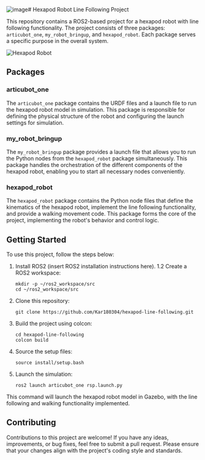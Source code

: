 ![image](https://github.com/Karthik180304/ROS2_Hexapod_Robot/assets/118727786/73a43ad4-a82d-4f25-988b-e2b991d39699)# Hexapod Robot Line Following Project

This repository contains a ROS2-based project for a hexapod robot with line following functionality. The project consists of three packages: `articubot_one`, `my_robot_bringup`, and `hexapod_robot`. Each package serves a specific purpose in the overall system.

![Hexapod Robot](/home/karthikms/Downloads/hexapod.jpeg)


## Packages

### articubot_one

The `articubot_one` package contains the URDF files and a launch file to run the hexapod robot model in simulation. This package is responsible for defining the physical structure of the robot and configuring the launch settings for simulation.

### my_robot_bringup

The `my_robot_bringup` package provides a launch file that allows you to run the Python nodes from the `hexapod_robot` package simultaneously. This package handles the orchestration of the different components of the hexapod robot, enabling you to start all necessary nodes conveniently.

### hexapod_robot

The `hexapod_robot` package contains the Python node files that define the kinematics of the hexapod robot, implement the line following functionality, and provide a walking movement code. This package forms the core of the project, implementing the robot's behavior and control logic.

## Getting Started

To use this project, follow the steps below:

1. Install ROS2 (insert ROS2 installation instructions here).
1.2 Create a ROS2 workspace:

   ```
   mkdir -p ~/ros2_workspace/src
   cd ~/ros2_workspace/src
   ```
   
2. Clone this repository:

   ```
   git clone https://github.com/Kar180304/hexapod-line-following.git
   ````

1. Build the project using colcon:
    ```
    cd hexapod-line-following
    colcon build
    ```
2. Source the setup files:

    ```
    source install/setup.bash
    ```

3. Launch the simulation:
    ```
    ros2 launch articubot_one rsp.launch.py
    ```
This command will launch the hexapod robot model in Gazebo, with the line following and walking functionality implemented.


## Contributing

Contributions to this project are welcome! If you have any ideas, improvements, or bug fixes, feel free to submit a pull request. Please ensure that your changes align with the project's coding style and standards.
